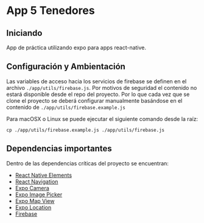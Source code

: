 # App 5 Tenedores

## Iniciando

App de práctica utilizando expo para apps react-native.

## Configuración y Ambientación

Las variables de acceso hacia los servicios de firebase se definen en el archivo `./app/utils/firebase.js`. Por motivos de seguridad el contenido no estará disponible desde el repo del proyecto. Por lo que cada vez que se clone el proyecto se deberá configurar manualmente basándose en el contenido de `./app/utils/firebase.example.js`

Para macOSX o Linux se puede ejecutar el siguiente comando desde la raíz:

`cp ./app/utils/firebase.example.js ./app/utils/firebase.js `

## Dependencias importantes

Dentro de las dependencias críticas del proyecto se encuentran:

- [React Native Elements](https://reactnativeelements.com/)
- [React Navigation](https://reactnavigation.org/)
- [Expo Camera](https://docs.expo.io/versions/latest/sdk/camera/)
- [Expo Image Picker](https://docs.expo.io/versions/latest/sdk/imagepicker/)
- [Expo Map View](https://docs.expo.io/versions/latest/sdk/map-view/)
- [Expo Location](https://docs.expo.io/versions/latest/sdk/location/)
- [Firebase](https://www.npmjs.com/package/firebase)
